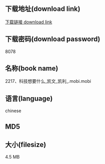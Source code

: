 ## 下载地址(download link)
[下载链接 download link](https://tutu365.netlify.app/?s=2217%E3%80%81%E7%A7%91%E6%8A%80%E6%83%B3%E8%A6%81%E4%BB%80%E4%B9%88_%E5%87%AF%E6%96%87_%E5%87%AF%E5%88%A9_.mobi)

## 下载密码(download password)
8078

## 名称(book name)
2217、科技想要什么_凯文_凯利_.mobi.mobi

## 语言(language)
chinese

## MD5


## 大小(filesize)
4.5 MB
